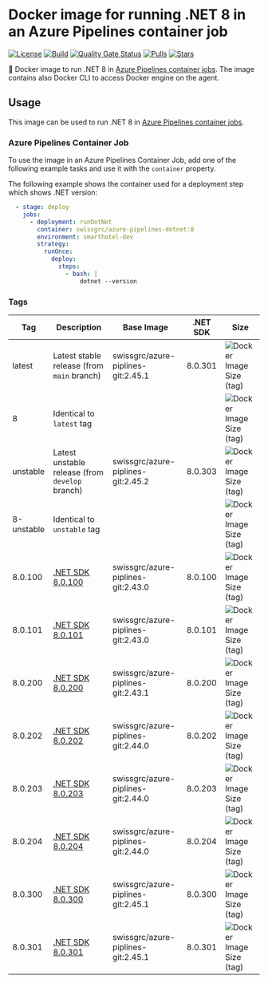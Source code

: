 # Docker image for running .NET 8 in an Azure Pipelines container job

<!-- markdownlint-disable MD013 -->
[![License](https://img.shields.io/badge/license-MIT-blue.svg?style=flat-square)](https://github.com/swissgrc/docker-azure-pipelines-dotnet-8/blob/main/LICENSE) [![Build](https://img.shields.io/github/actions/workflow/status/swissgrc/docker-azure-pipelines-dotnet-8/publish.yml?branch=develop&style=flat-square)](https://github.com/swissgrc/docker-azure-pipelines-dotnet-8/actions/workflows/publish.yml) [![Quality Gate Status](https://sonarcloud.io/api/project_badges/measure?project=swissgrc_docker-azure-pipelines-dotnet-8&metric=alert_status)](https://sonarcloud.io/summary/new_code?id=swissgrc_docker-azure-pipelines-dotnet-8) [![Pulls](https://img.shields.io/docker/pulls/swissgrc/azure-pipelines-dotnet.svg?style=flat-square)](https://hub.docker.com/r/swissgrc/azure-pipelines-dotnet) [![Stars](https://img.shields.io/docker/stars/swissgrc/azure-pipelines-dotnet.svg?style=flat-square)](https://hub.docker.com/r/swissgrc/azure-pipelines-dotnet)
<!-- markdownlint-restore -->

🐳 Docker image to run .NET 8 in [Azure Pipelines container jobs].
The image contains also Docker CLI to access Docker engine on the agent.

## Usage

This image can be used to run .NET 8 in [Azure Pipelines container jobs].

### Azure Pipelines Container Job

To use the image in an Azure Pipelines Container Job, add one of the following example tasks and use it with the `container` property.

The following example shows the container used for a deployment step which shows .NET version:

```yaml
  - stage: deploy
    jobs:
      - deployment: runDotNet
        container: swissgrc/azure-pipelines-dotnet:8
        environment: smarthotel-dev
        strategy:
          runOnce:
            deploy:
              steps:
                - bash: |
                    dotnet --version
```

### Tags

| Tag        | Description                                                                                     | Base Image                         | .NET SDK | Size                                                                                                                              |
|------------|-------------------------------------------------------------------------------------------------|------------------------------------|----------|-----------------------------------------------------------------------------------------------------------------------------------|
| latest     | Latest stable release (from `main` branch)                                                      | swissgrc/azure-piplines-git:2.45.1 | 8.0.301  | ![Docker Image Size (tag)](https://img.shields.io/docker/image-size/swissgrc/azure-pipelines-dotnet/latest?style=flat-square)     |
| 8          | Identical to `latest` tag                                                                       |                                    |          | ![Docker Image Size (tag)](https://img.shields.io/docker/image-size/swissgrc/azure-pipelines-dotnet/8?style=flat-square)          |
| unstable   | Latest unstable release (from `develop` branch)                                                 | swissgrc/azure-piplines-git:2.45.2 | 8.0.303  | ![Docker Image Size (tag)](https://img.shields.io/docker/image-size/swissgrc/azure-pipelines-dotnet/unstable?style=flat-square)   |
| 8-unstable | Identical to `unstable` tag                                                                     |                                    |          | ![Docker Image Size (tag)](https://img.shields.io/docker/image-size/swissgrc/azure-pipelines-dotnet/8-unstable?style=flat-square) |
| 8.0.100    | [.NET SDK 8.0.100](https://github.com/dotnet/core/blob/main/release-notes/8.0/8.0.0/8.0.0.md)   | swissgrc/azure-piplines-git:2.43.0 | 8.0.100  | ![Docker Image Size (tag)](https://img.shields.io/docker/image-size/swissgrc/azure-pipelines-dotnet/8.0.100?style=flat-square)    |
| 8.0.101    | [.NET SDK 8.0.101](https://github.com/dotnet/core/blob/main/release-notes/8.0/8.0.1/8.0.1.md)   | swissgrc/azure-piplines-git:2.43.0 | 8.0.101  | ![Docker Image Size (tag)](https://img.shields.io/docker/image-size/swissgrc/azure-pipelines-dotnet/8.0.101?style=flat-square)    |
| 8.0.200    | [.NET SDK 8.0.200](https://github.com/dotnet/core/blob/main/release-notes/8.0/8.0.2/8.0.2.md)   | swissgrc/azure-piplines-git:2.43.1 | 8.0.200  | ![Docker Image Size (tag)](https://img.shields.io/docker/image-size/swissgrc/azure-pipelines-dotnet/8.0.200?style=flat-square)    |
| 8.0.202    | [.NET SDK 8.0.202](https://github.com/dotnet/core/blob/main/release-notes/8.0/8.0.3/8.0.3.md)   | swissgrc/azure-piplines-git:2.44.0 | 8.0.202  | ![Docker Image Size (tag)](https://img.shields.io/docker/image-size/swissgrc/azure-pipelines-dotnet/8.0.202?style=flat-square)    |
| 8.0.203    | [.NET SDK 8.0.203](https://github.com/dotnet/core/blob/main/release-notes/8.0/8.0.3/8.0.3.md)   | swissgrc/azure-piplines-git:2.44.0 | 8.0.203  | ![Docker Image Size (tag)](https://img.shields.io/docker/image-size/swissgrc/azure-pipelines-dotnet/8.0.203?style=flat-square)    |
| 8.0.204    | [.NET SDK 8.0.204](https://github.com/dotnet/core/blob/main/release-notes/8.0/8.0.4/8.0.4.md)   | swissgrc/azure-piplines-git:2.44.0 | 8.0.204  | ![Docker Image Size (tag)](https://img.shields.io/docker/image-size/swissgrc/azure-pipelines-dotnet/8.0.204?style=flat-square)    |
| 8.0.300    | [.NET SDK 8.0.300](https://github.com/dotnet/core/blob/main/release-notes/8.0/8.0.5/8.0.5.md)   | swissgrc/azure-piplines-git:2.45.1 | 8.0.300  | ![Docker Image Size (tag)](https://img.shields.io/docker/image-size/swissgrc/azure-pipelines-dotnet/8.0.300?style=flat-square)    |
| 8.0.301    | [.NET SDK 8.0.301](https://github.com/dotnet/core/blob/main/release-notes/8.0/8.0.6/8.0.6.md)   | swissgrc/azure-piplines-git:2.45.1 | 8.0.301  | ![Docker Image Size (tag)](https://img.shields.io/docker/image-size/swissgrc/azure-pipelines-dotnet/8.0.301?style=flat-square)    |

[Azure Pipelines container jobs]: https://docs.microsoft.com/en-us/azure/devops/pipelines/process/container-phases
